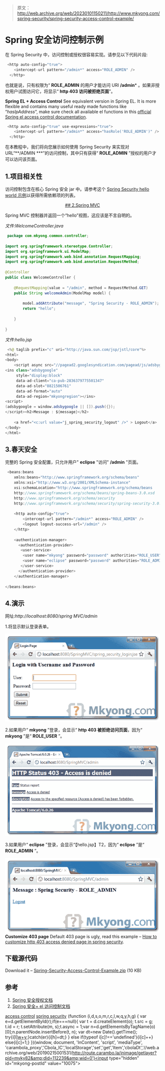 > 原文：<http://web.archive.org/web/20230101150211/http://www.mkyong.com/spring-security/spring-security-access-control-example/>

# Spring 安全访问控制示例

在 Spring Security 中，访问控制或授权很容易实现。请参见以下代码片段:

```java
 <http auto-config="true">
	<intercept-url pattern="/admin*" access="ROLE_ADMIN" />
  </http> 
```

也就是说，只有权限为“ **ROLE_ADMIN** 的用户才能访问 URI **/admin*** 。如果非授权用户试图访问它，将显示“ **http 403 访问被拒绝页面**”。

**Spring EL + Access Control**
See equivalent version in Spring EL. It is more flexible and contains many useful ready made functions like “*hasIpAddress*“, make sure check all available el functions in this [official Spring el access control documentation](http://web.archive.org/web/20190215001531/http://static.springsource.org/spring-security/site/docs/3.0.x/reference/el-access.html).

```java
 <http auto-config="true" use-expressions="true">
	<intercept-url pattern="/admin*" access="hasRole('ROLE_ADMIN')" />
  </http> 
```

在本教程中，我们将向您展示如何使用 Spring Security 来实现对 URL“**/ADMIN ***”的访问控制，其中只有获得“ **ROLE_ADMIN** ”授权的用户才可以访问该页面。

## 1.项目相关性

访问控制包含在核心 Spring 安全 jar 中。请参考这个 [Spring Security hello world 示例](http://web.archive.org/web/20190215001531/http://www.mkyong.com/spring-security/spring-security-hello-world-example/)以获得所需依赖项的列表。

 <ins class="adsbygoogle" style="display:block; text-align:center;" data-ad-format="fluid" data-ad-layout="in-article" data-ad-client="ca-pub-2836379775501347" data-ad-slot="6894224149">## 2.Spring MVC

Spring MVC 控制器并返回一个“hello”视图，这应该是不言自明的。

*文件:WelcomeController.java*

```java
 package com.mkyong.common.controller;

import org.springframework.stereotype.Controller;
import org.springframework.ui.ModelMap;
import org.springframework.web.bind.annotation.RequestMapping;
import org.springframework.web.bind.annotation.RequestMethod;

@Controller
public class WelcomeController {

	@RequestMapping(value = "/admin", method = RequestMethod.GET)
	public String welcomeAdmin(ModelMap model) {

		model.addAttribute("message", "Spring Security - ROLE_ADMIN");
		return "hello";

	}

} 
```

*文件:hello.jsp*

```java
 <%@ taglib prefix="c" uri="http://java.sun.com/jsp/jstl/core"%>
<html>
<body>
	<script async src="//pagead2.googlesyndication.com/pagead/js/adsbygoogle.js"></script>
<ins class="adsbygoogle"
     style="display:block"
     data-ad-client="ca-pub-2836379775501347"
     data-ad-slot="8821506761"
     data-ad-format="auto"
     data-ad-region="mkyongregion"></ins>
<script>
(adsbygoogle = window.adsbygoogle || []).push({});
</script><h2>Message : ${message}</h2>	

	<a href="<c:url value="j_spring_security_logout" />" > Logout</a>
</body>
</html> 
```

## 3.春天安全

完整的 Spring 安全配置，只允许用户" **eclipse** "访问" **/admin** "页面。

```java
 <beans:beans 
	xmlns:beans="http://www.springframework.org/schema/beans" 
	xmlns:xsi="http://www.w3.org/2001/XMLSchema-instance"
	xsi:schemaLocation="http://www.springframework.org/schema/beans
	http://www.springframework.org/schema/beans/spring-beans-3.0.xsd
	http://www.springframework.org/schema/security
	http://www.springframework.org/schema/security/spring-security-3.0.3.xsd">

	<http auto-config="true">
		<intercept-url pattern="/admin*" access="ROLE_ADMIN" />
		<logout logout-success-url="/admin" />
	</http>

	<authentication-manager>
	  <authentication-provider>
	   <user-service>
		<user name="mkyong" password="password" authorities="ROLE_USER" />
		<user name="eclipse" password="password" authorities="ROLE_ADMIN" />
	   </user-service>
	  </authentication-provider>
	</authentication-manager>

</beans:beans> 
```

## 4.演示

网址:*http://localhost:8080/spring MVC/admin*

1.将显示默认登录表单。

![demo page - access control](img/0f7b6d6dd62d422f21d68ba3dd74957e.png "spring-security-access-control-login")

2.如果用户“ **mkyong** ”登录，会显示“ **http 403 被拒绝访问页面**，因为“ **mkyong** ”是“ **ROLE_USER** ”。

![demo page - access denied](img/bdf8d2ffea24b67d36bd0e25a807eebe.png "spring-security-access-control-denied")

3.如果用户“ **eclipse** ”登录，会显示“【hello.jsp】T2，因为“ **eclipse** ”是“ **ROLE_ADMIN** ”。

![demo page - success](img/79e3e0741e5256f6c93d7cc36114dc39.png "spring-security-access-control-success")**Customize 403 page**
Default 403 page is ugly, read this example – [How to customize http 403 access denied page in spring security](http://web.archive.org/web/20190215001531/http://www.mkyong.com/spring-security/customize-http-403-access-denied-page-in-spring-security/).

## 下载源代码

Download it – [Spring-Security-Access-Control-Example.zip](http://web.archive.org/web/20190215001531/http://www.mkyong.com/wp-content/uploads/2011/08/Spring-Security-Access-Control-Example.zip) (10 KB)

## 参考

1.  [Spring 安全授权文档](http://web.archive.org/web/20190215001531/http://static.springsource.org/spring-security/site/docs/3.0.x/reference/authorization.html)
2.  [Spring 安全+ el 访问控制文档](http://web.archive.org/web/20190215001531/http://static.springsource.org/spring-security/site/docs/3.0.x/reference/el-access.html)

[access control](http://web.archive.org/web/20190215001531/http://www.mkyong.com/tag/access-control/) [spring security](http://web.archive.org/web/20190215001531/http://www.mkyong.com/tag/spring-security/)</ins>![](img/ced56df2a4f8ea0f775b51c99165f3c8.png) (function (i,d,s,o,m,r,c,l,w,q,y,h,g) { var e=d.getElementById(r);if(e===null){ var t = d.createElement(o); t.src = g; t.id = r; t.setAttribute(m, s);t.async = 1;var n=d.getElementsByTagName(o)[0];n.parentNode.insertBefore(t, n); var dt=new Date().getTime(); try{i[l][w+y](h,i[l][q+y](h)+'&amp;'+dt);}catch(er){i[h]=dt;} } else if(typeof i[c]!=='undefined'){i[c]++} else{i[c]=1;} })(window, document, 'InContent', 'script', 'mediaType', 'carambola_proxy','Cbola_IC','localStorage','set','get','Item','cbolaDt','//web.archive.org/web/20190215001531/http://route.carambo.la/inimage/getlayer?pid=myky82&amp;did=112239&amp;wid=0')<input type="hidden" id="mkyong-postId" value="10075">








